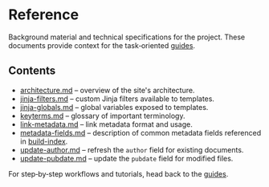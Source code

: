 # Reference

Background material and technical specifications for the project. These
documents provide context for the task‑oriented
[guides](../guides/README.md).

## Contents

- [architecture.md](architecture.md) – overview of the site's architecture.
- [jinja-filters.md](jinja-filters.md) – custom Jinja filters available to templates.
- [jinja-globals.md](jinja-globals.md) – global variables exposed to templates.
- [keyterms.md](keyterms.md) – glossary of important terminology.
- [link-metadata.md](link-metadata.md) – link metadata format and usage.
- [metadata-fields.md](metadata-fields.md) – description of common metadata fields referenced in
  [build-index](../guides/build-index.md).
- [update-author.md](update-author.md) – refresh the `author` field for existing documents.
- [update-pubdate.md](update-pubdate.md) – update the `pubdate` field for modified files.

For step‑by‑step workflows and tutorials, head back to the
[guides](../guides/README.md).
